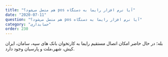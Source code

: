 ```yaml
---
title: "هم متصل می‌شود؟ pos آیا نرم افزار رایما به دستگاه"
date: "2020-07-11"
question: "هم متصل می‌شود؟ pos آیا نرم افزار رایما به دستگاه"
category: "حسابداری"
order: 230
---
```


بله؛ در حال حاضر امکان اتصال مستقیم رایما به کارتخوان بانک های سپه، سامان، ایران کیش، شهر،ملت و پارسیان وجود دارد.
